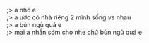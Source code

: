 ;> a nhô e<br>
;> a ước có nhà riêng 2 mình sống vs nhau<br>
;> a bủn ngủ quá e<br>
;> mai a nhắn sớm cho nhe chứ bùn ngủ quá e
